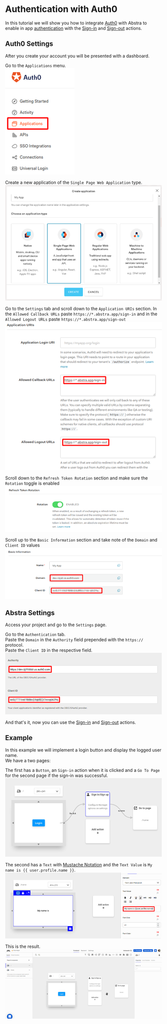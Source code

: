 # Authentication with Auth0

In this tutorial we will show you how to integrate [Auth0](https://auth0.com/) with Abstra to enable in app [authentication](../../../../docs/projects/settings/authentication.md) with the [Sign-in](../../../../docs/projects/front-end/actions/login.md) and [Sign-out](../../../../docs/projects/front-end/actions/logout.md) actions.

## Auth0 Settings

After you create your account you will be presented with a dashboard.

Go to the `Applications` menu.  
![](../../.gitbook/assets/auth0-app.png)   

Create a new application of the `Single Page Web Application` type.  
![](../../.gitbook/assets/auth0-new.png)   

Go to the `Settings` tab and scroll down to the `Application URIs` section. In the `Allowed Callback URLs` paste `https://*.abstra.app/sign-in` and in the `Allowed Logout URLs` paste `https://*.abstra.app/sign-out`  
![](../../.gitbook/assets/auth0-allow.png)   

Scroll down to the `Refresh Token Rotation` section and make sure the `Rotation` toggle is enabled  
![](../../.gitbook/assets/auth0-refresh.png)   

Scroll up to the `Basic Information` section and take note of the `Domain` and `Client ID` values  
![](../../.gitbook/assets/auth0-info.png)   

## Abstra Settings

Access your project and go to the `Settings` page.

Go to the `Authentication` tab.  
Paste the `Domain` in the `Authority` field prepended with the `https://` protocol.  
Paste the `Client ID` in the respective field.  
![](../../.gitbook/assets/auth0-abstra.png)   

And that's it, now you can use the [Sign-in](../../../../docs/projects/front-end/actions/login.md) and [Sign-out](../../../../docs/projects/front-end/actions/logout.md) actions.  


## Example

In this example we will implement a login button and display the logged user name.  
We have a two pages:  

The first has a `Button`, an `Sign-in` action when it is clicked and a `Go To Page` for the second page if the sign-in was successful.  
![](../../.gitbook/assets/auth0-p1.png)

The second has a `Text` with [Mustache Notation](../../docs/projects/front-end/arguments/mustache-notation.md) and the `Text Value` is `My name is {{ user.profile.name }}`.  
![](../../.gitbook/assets/auth0-p2.png)

This is the result.  
![](../../.gitbook/assets/auth0-login-wf.gif)
